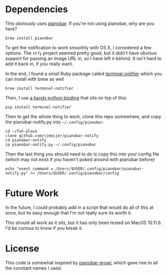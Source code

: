 # Dependencies

This obviously uses [pianobar](https://6xq.net/pianobar/). If you're not using pianobar, why are you here?
```
brew install pianobar
```

To get the notification to work smoothly with OS X, I considered a few options. 
The `ntfy` project seemed pretty good, but it didn't have obvious support for passing an image URL in, so I have left it behind. It isn't hard to add it back in, if you really want.

In the end, I found a small Ruby package called [terminal-notifier](https://github.com/julienXX/terminal-notifier) which you can install with brew as well

```
brew install terminal-notifier
```

Then, I use [a handy python binding](https://github.com/looking-for-a-job/terminal-notifier.py) that sits on top of this:

`pip install terminal-notifier`

Then to get the whole thing to work, clone this repo somewhere, and copy the pianobar-notify.py into `~/.config/pianobar`.

```
cd ~/fun-place
clone github.com/sjmeijer/pianobar-notify
cd pianobar-notify
cp pianobar-notify.py ~/.config/pianobar
```

Then the last thing you should need to do is copy this into your config file (which may not exist if you haven't poked around with pianobar before)
```
echo "event_command = /Users/$USER/.config/pianobar/pianobar-notify.py" >> /Users/$USER/.config/pianobar/config
```

# Future Work
In the future, I could probably add in a script that would do all of this at once, but its easy enough that I'm not really sure its worth it.

This should all work as it sits, but it has only been tested on MacOS 10.11.6. I'd be curious to know if you break it.

# License

This code is somewhat inspired by [pianobar-growl](https://github.com/sorin-ionescu/pianobar-growl), which gave rise to all the constant names I used.